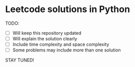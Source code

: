 # Leetcode solutions in Python

TODO:

- [ ] Will keep this repository updated
- [ ] Will explain the solution clearly
- [ ] Include time complexity and space complexity
- [ ] Some problems may include more than one solution

STAY TUNED!